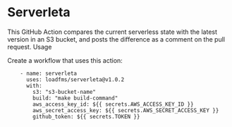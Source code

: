 # Serverleta

This GitHub Action compares the current serverless state with the latest version in an S3 bucket, and posts the difference as a comment on the pull request.
Usage

Create a workflow that uses this action:
```
    - name: serverleta
      uses: loadfms/serverleta@v1.0.2
      with:
        s3: "s3-bucket-name"
        build: "make build-command"
        aws_access_key_id: ${{ secrets.AWS_ACCESS_KEY_ID }}
        aws_secret_access_key: ${{ secrets.AWS_SECRET_ACCESS_KEY }}
        github_token: ${{ secrets.TOKEN }}
```
